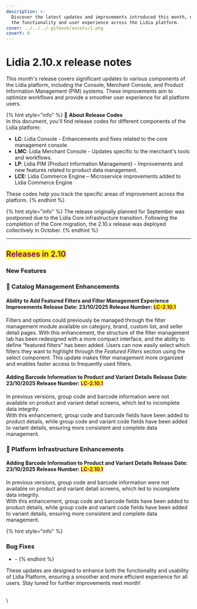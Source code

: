 ```yaml
---
description: >-
  Discover the latest updates and improvements introduced this month, enhancing
  the functionality and user experience across the Lidia platform.
cover: ../../../.gitbook/assets/1.png
coverY: 0
---
```


# Lidia 2.10.x release notes

This month's release covers significant updates to various components of the Lidia platform, including the Console, Merchant Console, and Product Information Management (PIM) systems. These improvements aim to optimize workflows and provide a smoother user experience for all platform users.

{% hint style="info" %}
🔎 **About Release Codes**\
In this document, you'll find release codes for different components of the Lidia platform:

* **LC**: Lidia Console - Enhancements and fixes related to the core management console.
* **LMC**: Lidia Merchant Console - Updates specific to the merchant's tools and workflows.
* **LP**: Lidia PIM (Product Information Management) - Improvements and new features related to product data management.
* **LCE:** Lidia Commerce Engine – Microservice improvements added to Lidia Commerce Engine

These codes help you track the specific areas of improvement across the platform.
{% endhint %}

{% hint style="info" %}
The release originally planned for September was postponed due to the Lidia Core infrastructure transition. Following the completion of the Core migration, the 2.10.x release was deployed collectively in October.
{% endhint %}

***

## <mark style="color:purple;">Releases in 2.10</mark>

### New Features

### 🎯 Catalog Management Enhancements

#### Ability to Add Featured Filters and Filter Management Experience Improvements **Release Date:** 23/10/2025 **Release Number:** <mark style="color:purple;">LC-2.10.1</mark>

Filters and options could previously be managed through the filter management module available on category, brand, custom list, and seller detail pages. With this enhancement, the structure of the filter management tab has been redesigned with a more compact interface, and the ability to define “featured filters” has been added. Users can now easily select which filters they want to highlight through the _Featured Filters_ section using the select component. This update makes filter management more organized and enables faster access to frequently used filters.



#### Adding Barcode Information to Product and Variant Details **Release Date:** 23/10/2025 **Release Number:** <mark style="color:purple;">LC-2.10.1</mark>

In previous versions, group code and barcode information were not available on product and variant detail screens, which led to incomplete data integrity.\
With this enhancement, group code and barcode fields have been added to product details, while group code and variant code fields have been added to variant details, ensuring more consistent and complete data management.



### 🎯 Platform Infrastructure Enhancements

#### Adding Barcode Information to Product and Variant Details **Release Date:** 23/10/2025 **Release Number:** <mark style="color:purple;">LC-2.10.1</mark>

In previous versions, group code and barcode information were not available on product and variant detail screens, which led to incomplete data integrity.\
With this enhancement, group code and barcode fields have been added to product details, while group code and variant code fields have been added to variant details, ensuring more consistent and complete data management.











{% hint style="info" %}
### Bug Fixes

* \-
{% endhint %}



These updates are designed to enhance both the functionality and usability of Lidia Platform, ensuring a smoother and more efficient experience for all users. Stay tuned for further improvements next month!

\
\
